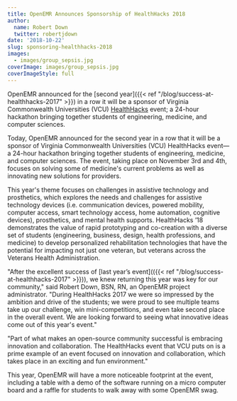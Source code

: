 ```yaml
---
title: OpenEMR Announces Sponsorship of HealthHacks 2018
author:
  name: Robert Down
  twitter: robertjdown
date: '2018-10-22'
slug: sponsoring-healthhacks-2018
images:
  - images/group_sepsis.jpg
coverImage: images/group_sepsis.jpg
coverImageStyle: full
---
```

OpenEMR announced for the [second year]({{< ref "/blog/success-at-healthhacks-2017" >}}) in a row it will be a sponsor of Virginia Commonwealth Universities (VCU) [HealthHacks](https://healthhacks.vcu.edu) event; a 24-hour hackathon bringing together students of engineering, medicine, and computer sciences.
<!--more-->

Today, OpenEMR announced for the second year in a row that it will be a sponsor of Virginia Commonwealth Universities (VCU) HealthHacks event—a 24-hour hackathon bringing together students of engineering, medicine, and computer sciences. The event, taking place on November 3rd and 4th, focuses on solving some of medicine's current problems as well as innovating new solutions for providers.

This year's theme focuses on challenges in assistive technology and prosthetics, which explores the needs and challenges for assistive technology devices (i.e. communication devices, powered mobility, computer access, smart technology access, home automation, cognitive devices), prosthetics, and mental health supports. HealthHacks ’18 demonstrates the value of rapid prototyping and co-creation with a diverse set of students (engineering, business, design, health professions, and medicine) to develop personalized rehabilitation technologies that have the potential for impacting not just one veteran, but veterans across the Veterans Health Administration.

"After the excellent success of [last year’s event](({{< ref "/blog/success-at-healthhacks-2017" >}})), we knew returning this year was key for our community," said Robert Down, BSN, RN, an OpenEMR project administrator. "During HealthHacks 2017 we were so impressed by the ambition and drive of the students; we were proud to see multiple teams take up our challenge, win mini-competitions, and even take second place in the overall event. We are looking forward to seeing what innovative ideas come out of this year's event."

"Part of what makes an open-source community successful is embracing innovation and collaboration. The HealthHacks event that VCU puts on is a prime example of an event focused on innovation and collaboration, which takes place in an exciting and fun environment."

This year, OpenEMR will have a more noticeable footprint at the event, including a table with a demo of the software running on a micro computer board and a raffle for students to walk away with some OpenEMR swag.

